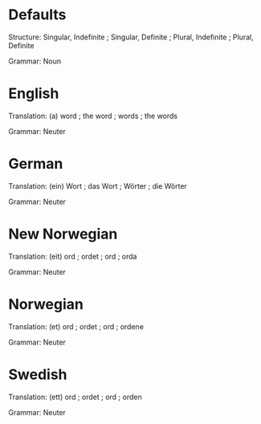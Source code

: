 Defaults
========

Structure: Singular, Indefinite ; Singular, Definite ; Plural, Indefinite ; Plural, Definite

Grammar:   Noun



English
=======

Translation: (a) word ; the word ; words ; the words

Grammar:     Neuter



German
======

Translation: (ein) Wort ; das Wort ; Wörter ; die Wörter

Grammar:     Neuter



New Norwegian
=============

Translation: (eit) ord ; ordet ; ord ; orda

Grammar:     Neuter



Norwegian
=========

Translation: (et) ord ; ordet ; ord ; ordene

Grammar:     Neuter



Swedish
=======

Translation: (ett) ord ; ordet ; ord ; orden

Grammar:     Neuter

